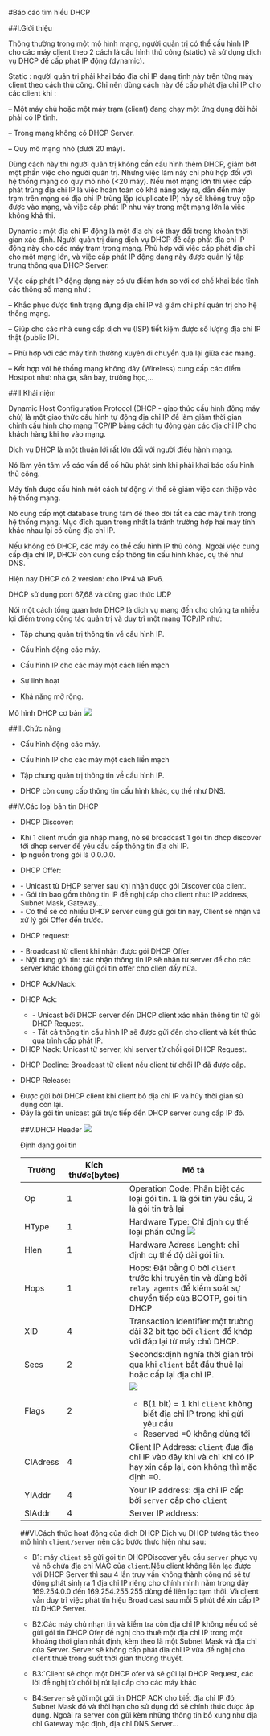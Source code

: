 #Báo cáo tìm hiểu DHCP

##I.Giới thiệu

Thông thường trong một mô hình mạng, người quản trị có thể cấu hình IP cho các máy client theo 2 cách là cấu hình thủ công (static) và sử dụng dịch vụ DHCP để cấp phát IP động (dynamic).

Static : người quản trị phải khai báo địa chỉ IP dạng tĩnh này trên từng máy client theo cách thủ công. Chỉ nên dùng cách này để cấp phát địa chỉ IP cho các client khi :

– Một máy chủ hoặc một máy trạm (client) đang chạy một ứng dụng đòi hỏi phải có IP tĩnh.

– Trong mạng không có DHCP Server.

– Quy mô mạng nhỏ (dưới 20 máy).

Dùng cách này thì người quản trị không cần cấu hình thêm DHCP, giảm bớt một phần việc cho người quản trị. Nhưng việc làm này chỉ phù hợp đối với hệ thống mạng có quy mô nhỏ (<20 máy). Nếu một mạng lớn thì việc cấp phát trùng địa chỉ IP là việc hoàn toàn có khả năng xảy ra, dẫn đến máy trạm trên mạng có địa chỉ IP trùng lặp (duplicate IP) này sẽ không truy cập được vào mạng, và việc cấp phát IP như vậy trong một mạng lớn là việc không khả thi.

Dynamic : một địa chỉ IP động là một địa chỉ sẽ thay đổi trong khoản thời gian xác định. Người quản trị dùng dịch vụ DHCP để cấp phát địa chỉ IP động này cho các máy trạm trong mạng. Phù hợp với việc cấp phát địa chỉ cho một mạng lớn, và việc cấp phát IP động dạng này được quản lý tập trung thông qua DHCP Server.

Việc cấp phát IP động dạng này có ưu điểm hơn so với cơ chế khai báo tĩnh các thông số mạng như :

– Khắc phục được tình trạng đụng địa chỉ IP và giảm chi phí quản trị cho hệ thống mạng.

– Giúp cho các nhà cung cấp dịch vụ (ISP) tiết kiệm được số lượng địa chỉ IP thật (public IP).

– Phù hợp với các máy tính thường xuyên di chuyển qua lại giữa các mạng.

– Kết hợp với hệ thống mạng không dây (Wireless) cung cấp các điểm Hostpot như: nhà ga, sân bay, trường học,…

##II.Khái niệm

Dynamic Host Configuration Protocol (DHCP - giao thức cấu hình động máy chủ) là một giao thức cấu hình tự động địa chỉ IP để làm giảm thời gian chỉnh cấu hình cho mạng TCP/IP bằng cách tự động gán các địa chỉ IP cho khách hàng khi họ vào mạng. 

Dich vụ DHCP là một thuận lới rất lớn đối với người điều hành mạng. 

Nó làm yên tâm về các vấn đề cố hữu phát sinh khi phải khai báo cấu hình thủ công. 

Máy tính được cấu hình một cách tự động vì thế sẽ giảm việc can thiệp vào hệ thống mạng. 

Nó cung cấp một database trung tâm để theo dõi tất cả các máy tính trong hệ thống mạng. Mục đích quan trọng nhất là tránh trường hợp hai máy tính khác nhau lại có cùng địa chỉ IP.

Nếu không có DHCP, các máy có thể cấu hình IP thủ công. Ngoài việc cung cấp địa chỉ IP, DHCP còn cung cấp thông tin cấu hình khác, cụ thể như DNS.

Hiện nay DHCP có 2 version: cho IPv4 và IPv6. 
 
DHCP sử dụng port 67,68 và dùng giao thức UDP

Nói một cách tổng quan hơn DHCP là dich vụ mang đến cho chúng ta nhiều lợi điểm trong công tác quản trị và duy trì một mạng TCP/IP như:

- Tập chung quản trị thông tin về cấu hình IP.

- Cấu hình động các máy.

- Cấu hình IP cho các máy một cách liền mạch

- Sự linh hoạt

- Khả năng mở rộng.

Mô hình DHCP cơ bản
<img src=http://vdo.vn/wp-content/uploads/2013/03/model_dhcp_server.png>


##III.Chức năng

- Cấu hình động các máy.

- Cấu hình IP cho các máy một cách liền mạch

- Tập chung quản trị thông tin về cấu hình IP.

- DHCP còn cung cấp thông tin cấu hình khác, cụ thể như DNS.

##IV.Các loại bản tin DHCP

- DHCP Discover:
<ul>
<li>Khi 1 client muốn gia nhập mạng, nó sẽ broadcast 1 gói tin dhcp discover tới dhcp server để yêu cầu cấp thông tin địa chỉ IP.</li>
<li>Ip nguồn trong gói là 0.0.0.0.</li>
</ul>

- DHCP Offer: 
<ul>
<li>- Unicast từ DHCP server sau khi nhận được gói Discover của client.</li>
<li>- Gói tin bao gồm thông tin IP đề nghị cấp cho client như: IP address, Subnet Mask, Gateway...</li>
<li>- Có thể sẽ có nhiều DHCP server cùng gửi gói tin này, Client sẽ nhận và xử lý gói Offer đến trước.</li>
</ul>

- DHCP request:
<ul>
<li>- Broadcast từ client khi nhận được gói DHCP Offer.</li>
<li>- Nội dung gói tin: xác nhận thông tin IP sẽ nhận từ server để cho các server khác không gửi gói tin offer cho clien đấy nữa.</li>
</ul>

- DHCP Ack/Nack:
<ul>
<li>DHCP Ack:</li>
<ul>
<li>- Unicast bởi DHCP server đến DHCP client xác nhận thông tin từ gói DHCP Request.</li>
<li>- Tất cả thông tin cấu hình IP sẽ được gửi đến cho client và kết thúc quá trình cấp phát IP.</li>
</ul>
<li>DHCP Nack: Unicast từ server, khi server từ chối gói DHCP Request.</li>
</ul>

- DHCP Decline: Broadcast từ client nếu client từ chối IP đã được cấp.

- DHCP Release:
<ul>
<li>Được gửi bởi DHCP client khi client bỏ địa chỉ IP và hủy thời gian sử dụng còn lại.</li>
<li>Đây là gói tin unicast gửi trực tiếp đến DHCP server cung cấp IP đó.</li>

##V.DHCP Header
<img src=http://www.tcpipguide.com/free/diagrams/dhcpformat.png>

Định dạng gói tin


|Trường|Kích thước(bytes)|Mô tả|
|------|-----------------|-----|
|Op|1|Operation Code: Phân biệt các loại gói tin. 1 là gói tin yêu cầu, 2 là gói tin trả lại|
|HType|1|Hardware Type: Chỉ định cụ thể loại phần cứng <img src=http://www.tcpipguide.com/free/aa20cf0f.png>|
|Hlen|1|Hardware Adress Lenght: chỉ định cụ thể độ dài gói tin.|
|Hops|1|Hops: Đặt bằng 0 bởi `client` trước khi truyền tin và dùng bởi `relay agents` để kiểm soát sự chuyển tiếp của BOOTP, gói tin DHCP|
|XID|4|Transaction Identifier:một trường dài 32 bit tạo bởi `client` để khớp với đáp lại từ máy chủ DHCP.|
|Secs|2|Seconds:định nghĩa thời gian trôi qua khi `client` bắt đầu thuê lại hoặc cấp lại địa chỉ IP.|
|Flags|2|<img src=http://i.imgur.com/t3yzFDx.png> <ul><li> B(1 bit) = 1  khi `client` không biết địa chỉ IP trong khi gửi yêu cầu</li> <li>Reserved =0  không dùng tới</li></ul>|
|CIAdress|4|Client IP Address: `client` đưa địa chỉ IP vào đây khi và chỉ khi có IP hay xin cấp lại, còn không thì mặc định =0.|
|YIAddr|4|Your IP address: địa chỉ IP cấp bởi `server` cấp cho `client`
|SIAddr|4|Server IP address:|

##VI.Cách thức hoạt động của dịch DHCP
Dịch vụ DHCP tương tác theo mô hình `client/server` nên các bước thực hiện như sau:
- B1: máy `client` sẽ gửi gói tin DHCPDiscover yêu cầu `server` phục vụ và nố chứa địa chỉ MAC của `client`.Nếu client không liên lạc được với DHCP Server thì sau 4 lần truy vấn không thành công nó sẽ tự động phát sinh ra 1 địa chỉ IP riêng cho chính mình nằm trong dãy 169.254.0.0 đến 169.254.255.255 dùng để liên lạc tạm thời. Và client vẫn duy trì việc phát tín hiệu Broad cast sau mỗi 5 phút để xin cấp IP từ DHCP Server. 

- B2:Các máy chủ nhạn tin và kiểm tra còn địa chỉ IP không nếu có sẽ gửi gói tin DHCP Ofer đề nghị cho thuê một địa chỉ IP trong một khoảng thời gian nhất định, kèm theo là một Subnet Mask và địa chỉ của Server. Server sẽ không cấp phát đia chỉ IP vừa đề nghị cho client thuê trông suốt thời gian thương thuyết.

- B3:`Client sẽ chọn một DHCP ofer và sẽ gửi lại DHCP Request, các lời đề nghị từ chối bị rút lại cấp cho các máy khác

- B4:`Server` sẽ gửi một gói tin DHCP ACK cho biết địa chỉ IP đó, Subnet Mask đó và thời hạn cho sử dụng đó sẽ chính thức được áp dụng. Ngoài ra server còn gửi kèm những thông tin bổ xung như địa chỉ Gateway mặc định, địa chỉ DNS Server… 
